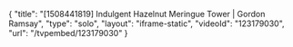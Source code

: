{
    "title": "[1508441819] Indulgent Hazelnut Meringue Tower | Gordon Ramsay",
    "type": "solo",
    "layout": "iframe-static",
    "videoId": "123179030",
    "url": "\/tvpembed\/123179030"
}